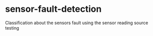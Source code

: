 # sensor-fault-detection
Classification about the sensors fault using the sensor reading
source testing